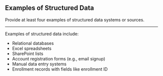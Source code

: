 ## Examples of Structured Data

Provide at least four examples of structured data systems or sources.

---

Examples of structured data include:
- Relational databases
- Excel spreadsheets
- SharePoint lists
- Account registration forms (e.g., email signup)
- Manual data entry systems
- Enrollment records with fields like enrollment ID

